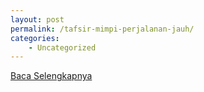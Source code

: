 ```yaml
---
layout: post
permalink: /tafsir-mimpi-perjalanan-jauh/
categories:
    - Uncategorized
---
```


[Baca Selengkapnya](/07)